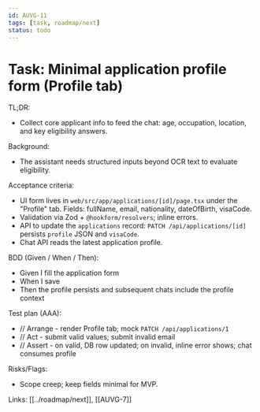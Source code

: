```yaml
---
id: AUVG-11
tags: [task, roadmap/next]
status: todo
---
```

# Task: Minimal application profile form (Profile tab)

TL;DR:

- Collect core applicant info to feed the chat: age, occupation, location, and key eligibility answers.

Background:

- The assistant needs structured inputs beyond OCR text to evaluate eligibility.

Acceptance criteria:

- UI form lives in `web/src/app/applications/[id]/page.tsx` under the "Profile" tab. Fields: fullName, email, nationality, dateOfBirth, visaCode.
- Validation via Zod + `@hookform/resolvers`; inline errors.
- API to update the `applications` record: `PATCH /api/applications/[id]` persists `profile` JSON and `visaCode`.
- Chat API reads the latest application profile.

BDD (Given / When / Then):

- Given I fill the application form
- When I save
- Then the profile persists and subsequent chats include the profile context

Test plan (AAA):

- // Arrange - render Profile tab; mock `PATCH /api/applications/1`
- // Act - submit valid values; submit invalid email
- // Assert - on valid, DB row updated; on invalid, inline error shows; chat consumes profile

Risks/Flags:

- Scope creep; keep fields minimal for MVP.

Links: [[../roadmap/next]], [[AUVG-7]]
